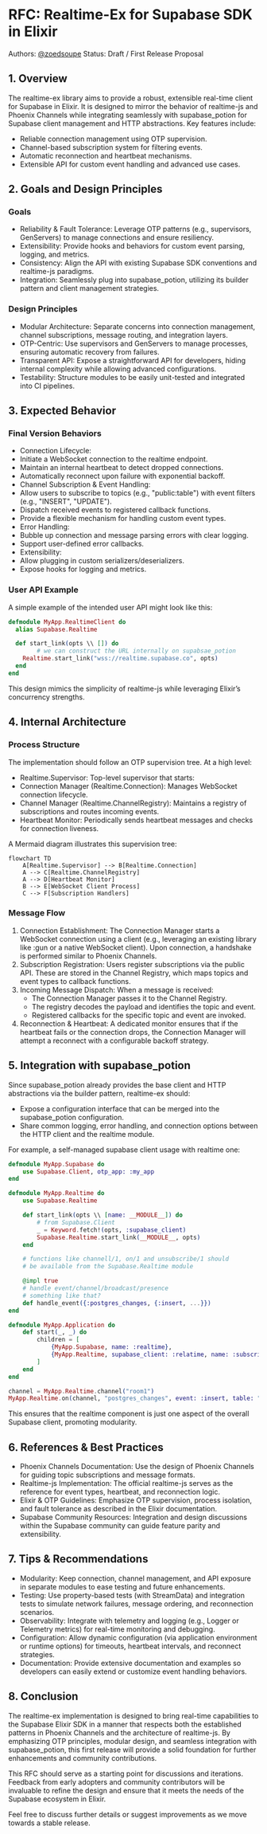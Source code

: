 # RFC: Realtime-Ex for Supabase SDK in Elixir

Authors: [@zoedsoupe](https://github.com/zoedsoupe)
Status: Draft / First Release Proposal

## 1. Overview

The realtime-ex library aims to provide a robust, extensible real-time client for Supabase in Elixir. It is designed to mirror the behavior of realtime-js and Phoenix Channels while integrating seamlessly with supabase_potion for Supabase client management and HTTP abstractions. Key features include:
-	Reliable connection management using OTP supervision.
-	Channel-based subscription system for filtering events.
-	Automatic reconnection and heartbeat mechanisms.
-	Extensible API for custom event handling and advanced use cases.

## 2. Goals and Design Principles

### Goals
-	Reliability & Fault Tolerance: Leverage OTP patterns (e.g., supervisors, GenServers) to manage connections and ensure resiliency.
-	Extensibility: Provide hooks and behaviors for custom event parsing, logging, and metrics.
-	Consistency: Align the API with existing Supabase SDK conventions and realtime-js paradigms.
-	Integration: Seamlessly plug into supabase_potion, utilizing its builder pattern and client management strategies.

### Design Principles
-	Modular Architecture: Separate concerns into connection management, channel subscriptions, message routing, and integration layers.
-	OTP-Centric: Use supervisors and GenServers to manage processes, ensuring automatic recovery from failures.
-	Transparent API: Expose a straightforward API for developers, hiding internal complexity while allowing advanced configurations.
-	Testability: Structure modules to be easily unit-tested and integrated into CI pipelines.

## 3. Expected Behavior

### Final Version Behaviors
-	Connection Lifecycle:
-	Initiate a WebSocket connection to the realtime endpoint.
-	Maintain an internal heartbeat to detect dropped connections.
-	Automatically reconnect upon failure with exponential backoff.
-	Channel Subscription & Event Handling:
-	Allow users to subscribe to topics (e.g., "public:table") with event filters (e.g., "INSERT", "UPDATE").
-	Dispatch received events to registered callback functions.
-	Provide a flexible mechanism for handling custom event types.
-	Error Handling:
-	Bubble up connection and message parsing errors with clear logging.
-	Support user-defined error callbacks.
-	Extensibility:
-	Allow plugging in custom serializers/deserializers.
-	Expose hooks for logging and metrics.

### User API Example

A simple example of the intended user API might look like this:

```elixir
defmodule MyApp.RealtimeClient do
  alias Supabase.Realtime

  def start_link(opts \\ []) do
		# we can construct the URL internally on supabsae_potion
    Realtime.start_link("wss://realtime.supabase.co", opts)
  end
end
```

This design mimics the simplicity of realtime-js while leveraging Elixir’s concurrency strengths.

## 4. Internal Architecture

### Process Structure

The implementation should follow an OTP supervision tree. At a high level:
-	Realtime.Supervisor: Top-level supervisor that starts:
-	Connection Manager (Realtime.Connection): Manages WebSocket connection lifecycle.
-	Channel Manager (Realtime.ChannelRegistry): Maintains a registry of subscriptions and routes incoming events.
-	Heartbeat Monitor: Periodically sends heartbeat messages and checks for connection liveness.

A Mermaid diagram illustrates this supervision tree:

```mermaid
flowchart TD
    A[Realtime.Supervisor] --> B[Realtime.Connection]
    A --> C[Realtime.ChannelRegistry]
    A --> D[Heartbeat Monitor]
    B --> E[WebSocket Client Process]
    C --> F[Subscription Handlers]
```

### Message Flow
1.	Connection Establishment:
The Connection Manager starts a WebSocket connection using a client (e.g., leveraging an existing library like :gun or a native WebSocket client). Upon connection, a handshake is performed similar to Phoenix Channels.
1.	Subscription Registration:
Users register subscriptions via the public API. These are stored in the Channel Registry, which maps topics and event types to callback functions.
1.	Incoming Message Dispatch:
When a message is received:
	-	The Connection Manager passes it to the Channel Registry.
	-	The registry decodes the payload and identifies the topic and event.
	-	Registered callbacks for the specific topic and event are invoked.
1.	Reconnection & Heartbeat:
A dedicated monitor ensures that if the heartbeat fails or the connection drops, the Connection Manager will attempt a reconnect with a configurable backoff strategy.

## 5. Integration with supabase_potion

Since supabase_potion already provides the base client and HTTP abstractions via the builder pattern, realtime-ex should:
-	Expose a configuration interface that can be merged into the supabase_potion configuration.
-	Share common logging, error handling, and connection options between the HTTP client and the realtime module.

For example, a self-managed supabase client usage with realtime one:

```elixir
defmodule MyApp.Supabase do
	use Supabase.Client, otp_app: :my_app
end

defmodule MyApp.Realtime do
	use Supabase.Realtime

	def start_link(opts \\ [name: __MODULE__]) do
		# from Supabase.Client
		_ = Keyword.fetch!(opts, :supabase_client)
		Supabase.Realtime.start_link(__MODULE__, opts)
	end

	# functions like channell/1, on/1 and unsubscribe/1 should
	# be available from the Supabase.Realtime module

	@impl true
	# handle event/channel/broadcast/presence
	# something like that?
	def handle_event({:postgres_changes, {:insert, ...}})
end

defmodule MyApp.Application do
	def start(_, _) do
		children = [
			{MyApp.Supabase, name: :realtime},
			{MyApp.Realtime, supabase_client: :relatime, name: :subscriber}
		]
	end
end

channel = MyApp.Realtime.channel("room1")
MyApp.Realtime.on(channel, "postgres_changes", event: :insert, table: "countries", schema: "public")
```

This ensures that the realtime component is just one aspect of the overall Supabase client, promoting modularity.

## 6. References & Best Practices
-	Phoenix Channels Documentation:
Use the design of Phoenix Channels for guiding topic subscriptions and message formats.
-	Realtime-js Implementation:
The official realtime-js serves as the reference for event types, heartbeat, and reconnection logic.
-	Elixir & OTP Guidelines:
Emphasize OTP supervision, process isolation, and fault tolerance as described in the Elixir documentation.
-	Supabase Community Resources:
Integration and design discussions within the Supabase community can guide feature parity and extensibility.

## 7. Tips & Recommendations
-	Modularity: Keep connection, channel management, and API exposure in separate modules to ease testing and future enhancements.
-	Testing: Use property-based tests (with StreamData) and integration tests to simulate network failures, message ordering, and reconnection scenarios.
-	Observability: Integrate with telemetry and logging (e.g., Logger or Telemetry metrics) for real-time monitoring and debugging.
-	Configuration: Allow dynamic configuration (via application environment or runtime options) for timeouts, heartbeat intervals, and reconnect strategies.
-	Documentation: Provide extensive documentation and examples so developers can easily extend or customize event handling behaviors.

## 8. Conclusion

The realtime-ex implementation is designed to bring real-time capabilities to the Supabase Elixir SDK in a manner that respects both the established patterns in Phoenix Channels and the architecture of realtime-js. By emphasizing OTP principles, modular design, and seamless integration with supabase_potion, this first release will provide a solid foundation for further enhancements and community contributions.

This RFC should serve as a starting point for discussions and iterations. Feedback from early adopters and community contributors will be invaluable to refine the design and ensure that it meets the needs of the Supabase ecosystem in Elixir.

Feel free to discuss further details or suggest improvements as we move towards a stable release.
